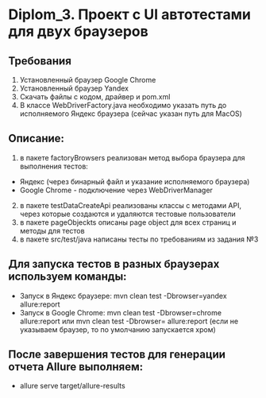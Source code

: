 # Diplom_3. Проект с UI автотестами для двух браузеров

## Требования
1. Установленный браузер Google Chrome
2. Установленный браузер Yandex
3. Скачать файлы с кодом, драйвер и pom.xml
4. В классе WebDriverFactory.java необходимо указать путь до исполняемого Яндекс браузера (сейчас указан путь для MacOS)

## Описание:
1) в пакете factoryBrowsers реализован метод выбора браузера для выполнения тестов: 
- Яндекс (через бинарный файл и указание исполняемого браузера)
- Google Chrome - подключение через WebDriverManager
2) в пакете testDataCreateApi реализованы классы с методами API, через которые создаются и удаляются тестовые пользователи
3) в пакете pageObjeckts описаны page object для всех страниц и методы для тестов
4) в пакете  src/test/java написаны тесты по требованиям из задания №3

## Для запуска тестов в разных браузерах используем команды:
- Запуск в Яндекс браузере: mvn clean test -Dbrowser=yandex allure:report
- Запуск в Google Chrome: mvn clean test -Dbrowser=chrome allure:report или mvn clean test -Dbrowser= allure:report (если не указываем браузер, то по умолчанию запускается хром)

## После завершения тестов для генерации отчета Allure выполняем:
-  allure serve target/allure-results

